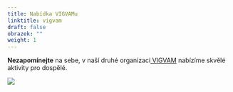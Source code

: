 ```yaml
---
title: Nabídka VIGVAMu
linktitle: vigvam
draft: false
obrazek: ""
weight: 1
---
```

**Nezapomínejte** na sebe, v naší druhé organizaci[ VIGVAM](https://www.vigvam-db.cz/) nabízíme skvělé aktivity pro dospělé.

![](/assets/media/vigvam_dosp-1-.jpg)